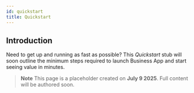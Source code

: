 ```yaml
---
id: quickstart
title: Quickstart
---
```


## Introduction

Need to get up and running as fast as possible? This *Quickstart* stub will soon outline the minimum steps required to launch Business App and start seeing value in minutes.

> **Note**
> This page is a placeholder created on **July 9 2025**. Full content will be authored soon.
